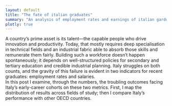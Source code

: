 ```yaml
---
layout: default
title: "The fate of italian graduates"
summary: "An analysis of employment rates and earnings of italian garduates."
plotly: true
---
```



A country’s prime asset is its talent—the capable people who drive innovation and productivity. Today, that mostly requires deep specialisation in technical fields and an industrial fabric able to absorb those skills and remunerate them fairly. Building such a workforce doesn’t happen spontaneously; it depends on well-structured policies for secondary and tertiary education and credible industrial planning. Italy struggles on both counts, and the gravity of this failure is evident in two indicators for recent graduates: employment rates and salaries. <br>
In this post I examine, through the numbers, the troubling outcomes facing Italy’s early-career cohorts on these two metrics. First, I map the distribution of results across fields of study; then I compare Italy’s performance with other OECD countries.

<!-- Papa Parse: robust CSV parser in the browser -->
<script defer src="https://cdn.jsdelivr.net/npm/papaparse@5.4.1/papaparse.min.js"></script>

<script>
document.addEventListener('DOMContentLoaded', async () => {
  // Build a base-aware URL for GitHub Pages
  const url = "{{ '/data/27-09-2025/graduates_stats_1yr.csv' | relative_url }}"; // Jekyll helper

  // Fetch CSV as text
  const res  = await fetch(url);
  const text = await res.text();

  const parsed = Papa.parse(text, { header: true, dynamicTyping: true });

  const rows = parsed.data.filter(r =>
    r['Field of study'] &&
    r['Employment rate (%)'] != null &&
    r['Net monthly wage (EUR)'] != null &&
    String(r['Field of study']).trim().toLowerCase() !== 'total'
  );

  const x = rows.map(r => r['Employment rate (%)']);   // %
  const y = rows.map(r => r['Net monthly wage (EUR)']); // EUR
  const labels = rows.map(r => r['Field of study']);

  // Build per-point text positions to reduce overlaps
  const median = arr => {
  const s = [...arr].sort((a,b)=>a-b);
  const m = Math.floor(s.length/2);
  return s.length % 2 ? s[m] : (s[m-1]+s[m])/2;
};
const mx = median(x);
const my = median(y);

// Quadrant-based placement: put label away from plot edges & points
let textPositions = x.map((xi, i) => {
  const yi = y[i];
  if (xi >= mx && yi >= my) return 'top left';
  if (xi >= mx && yi <  my) return 'bottom left';
  if (xi <  mx && yi >= my) return 'top right';
  return 'bottom right';
});

// Manual overrides by label (or use indices if you prefer)
const overrides = {
  'Agriculture, Forestry and Veterinary': 'bottom right',
  'Social Sciences and Communication': 'middle left',
  'Literature and Humanities': 'top right'
};

// Apply overrides
textPositions = textPositions.map((pos, i) =>
  overrides[labels[i]] ?? pos
);

const trace = {
  type: 'scatter',
  mode: 'markers+text',
  x, y,
  text: labels,
  textposition: textPositions,    // per-point placement
  textfont: { size: 11 },         // small, readable
  hovertemplate:
    'Employment: %{x:.1f}%<br>Wage: €%{y:.0f}<extra></extra>',
  marker: { size: 8, opacity: 0.9 },
  cliponaxis: false               // let labels spill past the axes margin
};

  const layout = {
    margin: { t: 30, r: 20, b: 60, l: 70 },
    xaxis: {
      title: 'Employment rate (%)',
      ticksuffix: '%',
      zeroline: false,
      fixedrange: true            // disable zoom/pan on x
    },
    yaxis: {
      title: 'Net monthly wage (EUR)',
      zeroline: false,
      fixedrange: true            // disable zoom/pan on y
    },
    hovermode: 'closest'
  };

  const config = {
    responsive: true,
    displayModeBar: false, // hide toolbar
    scrollZoom: false,
    doubleClick: false,
    displaylogo: false
  };

  Plotly.newPlot('graduates-scatter', [trace], layout, config);
});
</script>
